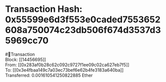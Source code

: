 
Transaction Hash: 0x55599e6d3f553e0caded7553652608a750074c23db506f674d3537d35969cc70
====================================================================================
  
#💸Transaction  
Block: [[14456695]]  
From: [[0x283af0b28c62c092c9727f1ee09c02ca627eb7f5]]  
To: [[0x3e4fbaa149c7a03ec73bef6e62b4fe3183a640ba]]  
Transferred: 0.001610541250822885 Ether